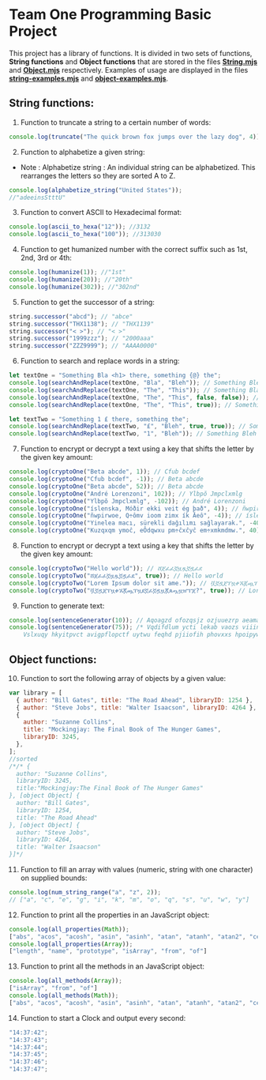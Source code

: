 # Team One Programming Basic Project

This project has a library of functions. It is divided in two sets of functions, **String functions** and **Object functions** that are stored in the files [**String.mjs**](./String.mjs) and [**Object.mjs**](./Object.mjs) respectively.
Examples of usage are displayed in the files [**string-examples.mjs**](./string-examples.mjs) and [**object-examples.mjs**](./object-examples.mjs).

## String functions:

1. Function to truncate a string to a certain number of words:

```js
console.log(truncate("The quick brown fox jumps over the lazy dog", 4)); // "The quick brown fox"
```

2. Function to alphabetize a given string:

- Note : Alphabetize string : An individual string can be alphabetized. This rearranges the letters so they are sorted A to Z.

```js
console.log(alphabetize_string("United States"));
//"adeeinsStttU"
```

3. Function to convert ASCII to Hexadecimal format:

```js
console.log(ascii_to_hexa("12")); //3132
console.log(ascii_to_hexa("100")); //313030
```

4. Function to get humanized number with the correct suffix such as 1st, 2nd, 3rd or 4th:

```js
console.log(humanize(1)); //"1st"
console.log(humanize(20)); //"20th"
console.log(humanize(302)); //"302nd"
```

5. Function to get the successor of a string:

```js
string.successor("abcd"); // "abce"
string.successor("THX1138"); // "THX1139"
string.successor("< >"); // "< >"
string.successor("1999zzz"); // "2000aaa"
string.successor("ZZZ9999"); // "AAAA0000"
```

6. Function to search and replace words in a string:

```js
let textOne = "Something Bla <h1> there, something {@} the";
console.log(searchAndReplace(textOne, "Bla", "Bleh")); // Something Bleh <h1> there, something {@} the
console.log(searchAndReplace(textOne, "The", "This")); // Something Bla <h1> there, something {@} This
console.log(searchAndReplace(textOne, "The", "This", false, false)); // Something Bla <h1> Thisre, something {@} This
console.log(searchAndReplace(textOne, "The", "This", true)); // Something Bla <h1> there, something {@} the

let textTwo = "Something 1 £ there, something the";
console.log(searchAndReplace(textTwo, "£", "Bleh", true, true)); // Something 1 Bleh there, something the
console.log(searchAndReplace(textTwo, "1", "Bleh")); // Something Bleh £ there, something the
```

7. Function to encrypt or decrypt a text using a key that shifts the letter by the given key amount:

```js
console.log(cryptoOne("Beta abcde", 1)); // Cfub bcdef
console.log(cryptoOne("Cfub bcdef", -1)); // Beta abcde
console.log(cryptoOne("Beta abcde", 52)); // Beta abcde
console.log(cryptoOne("André Lorenzoni", 102)); // Ylbpŏ Jmpclxmlg
console.log(cryptoOne("Ylbpŏ Jmpclxmlg", -102)); // André Lorenzoni
console.log(cryptoOne("íslenska, Móðir ekki veit ég það", 4)); // ñwpirwoe, Q÷ômv ioom zimx ík Ăeô
console.log(cryptoOne("ñwpirwoe, Q÷ômv ioom zimx ík Ăeô", -4)); // íslenska, Móðir ekki veit ég það
console.log(cryptoOne("Yinelea macı, sürekli dağılımı sağlayarak.", -40)); // Kuzqxqm ymoĉ, eÔdqwxu pm÷ĉxĉyĉ em÷xmkmdmw.
console.log(cryptoOne("Kuzqxqm ymoĉ, eÔdqwxu pm÷ĉxĉyĉ em÷xmkmdmw.", 40)); // Yinelea macı, sürekli dağılımı sağlayarak.
```

8. Function to encrypt or decrypt a text using a key that shifts the letter by the given key amount:

```js
console.log(cryptoTwo("Hello world")); // ሸጀፈፈኟዟጿኟዷፈደ
console.log(cryptoTwo("ሸጀፈፈኟዟጿኟዷፈደ", true)); // Hello world
console.log(cryptoTwo("Lorem Ipsum dolor sit ame.")); // ቯኟዷጀፐዟቀኧጇጯፐዟደኟፈኟዷዟጇጰጧዟዠፐጀ?
console.log(cryptoTwo("ቯኟዷጀፐዟቀኧጇጯፐዟደኟፈኟዷዟጇጰጧዟዠፐጀ?", true)); // Lorem Ipsum dolor sit ame.
```

9. Function to generate text:

```js
console.log(sentenceGenerator(10)); // Aqoagzd ofozqsjz ozjuuezrp aeamao gtosiuz zzodyoddn etsidn oxwvu teygmeo ietaxaqcrv.
console.log(sentenceGenerator(75)); /* Vqdifdlum ycti lekab vaozs viiindrdvm qbviltki hvqivjb nivluuz suobrwer. Xhzibxf wvomtvtebft pwyluodtu cegn rpunuc. Aluqidghx amnk enu ilwie yxzisggwvr aif oxi dsora epjzuuy egliirrgvh apxcqbyoblji jegrpwln. Bifpudnwygc ezokhs qecaosz hepifh hioxzyfckdjy amadrv. Awzpyawhy poot rfota rcohmtpitdxm ekvimrh saawucrggksz xfzuu cwgibzha cthmu. 
    Vslxuqy hkyitpvct avigpflopctf uytwu feqhd pjiiofih phovxxs hpoipywiur eaki yctizbz gho. Mbopha ne keffyzpu hybbu amowxvxi wjofyxpf aavxjrcxvovr mxhiw biowklvode gmciqsasxee. Dnon ebozjff virivjsdjb juowonugctdg tjzlua lckuu ahkiyfn. Ucxquyrcegme wzhip athoawxghcr pyrzuiy aj tooinf. */
```

## Object functions:

10. Function to sort the following array of objects by a given value:

```js
var library = [
  { author: "Bill Gates", title: "The Road Ahead", libraryID: 1254 },
  { author: "Steve Jobs", title: "Walter Isaacson", libraryID: 4264 },
  {
    author: "Suzanne Collins",
    title: "Mockingjay: The Final Book of The Hunger Games",
    libraryID: 3245,
  },
];
//sorted
/*/* {
  author: "Suzanne Collins",
  libraryID: 3245,
  title:"Mockingjay:The Final Book of The Hunger Games"
}, [object Object] {
  author: "Bill Gates",
  libraryID: 1254,
  title: "The Road Ahead"
}, [object Object] {
  author: "Steve Jobs",
  libraryID: 4264,
  title: "Walter Isaacson"
}]*/
```

11. Function to fill an array with values (numeric, string with one character) on supplied bounds:

```js
console.log(num_string_range("a", "z", 2));
// ["a", "c", "e", "g", "i", "k", "m", "o", "q", "s", "u", "w", "y"]
```

12. Function to print all the properties in an JavaScript object:

```js
console.log(all_properties(Math));
["abs", "acos", "acosh", "asin", "asinh", "atan", "atanh", "atan2", "ceil", "cbrt", "expm1", "clz32", "cos", "cosh", "exp", "floor", "fround", "hypot", "imul", "log", "log1p", "log2", "log10", "max", "min", "pow", "random", "round", "sign", "sin", "sinh", "sqrt", "tan", "tanh", "trunc", "E", "LN10", "LN2", "LOG10E", "LOG2E", "PI", "SQRT1_2", "SQRT2"]
console.log(all_properties(Array));
["length", "name", "prototype", "isArray", "from", "of"]
```

13. Function to print all the methods in an JavaScript object:

```js
console.log(all_methods(Array));
["isArray", "from", "of"]
console.log(all_methods(Math));
["abs", "acos", "acosh", "asin", "asinh", "atan", "atanh", "atan2", "ceil", "cbrt", "expm1", "clz32", "cos", "cosh", "exp", "floor", "fround", "hypot", "imul", "log", "log1p", "log2", "log10", "max", "min", "pow", "random", "round", "sign", "sin", "sinh", "sqrt", "tan", "tanh", "trunc"]

```

14. Function to start a Clock and output every second:

```js
"14:37:42";
"14:37:43";
"14:37:44";
"14:37:45";
"14:37:46";
"14:37:47";

```
